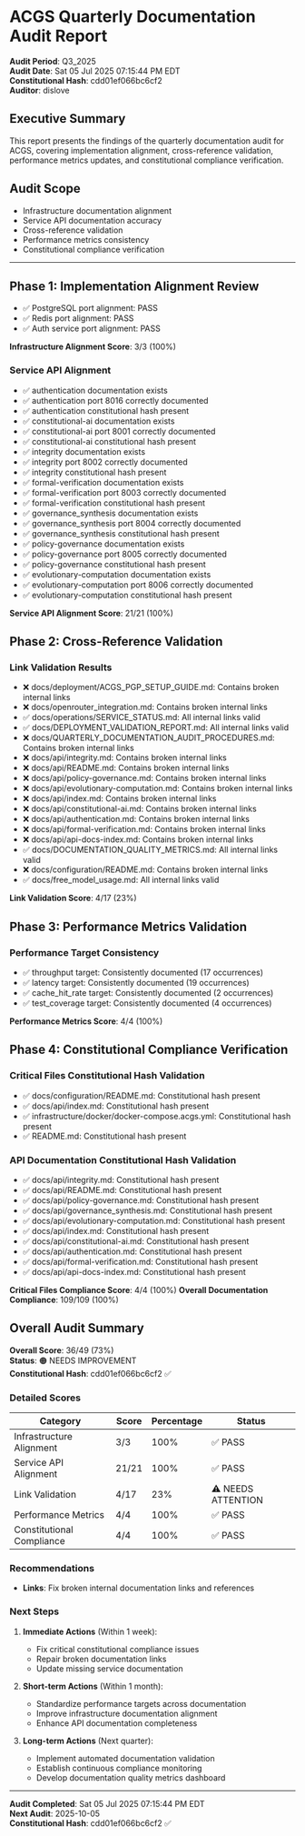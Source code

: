 # ACGS Quarterly Documentation Audit Report

**Audit Period**: Q3_2025  
**Audit Date**: Sat 05 Jul 2025 07:15:44 PM EDT  
**Constitutional Hash**: cdd01ef066bc6cf2  
**Auditor**: dislove

## Executive Summary

This report presents the findings of the quarterly documentation audit for ACGS, covering implementation alignment, cross-reference validation, performance metrics updates, and constitutional compliance verification.

## Audit Scope

- Infrastructure documentation alignment
- Service API documentation accuracy
- Cross-reference validation
- Performance metrics consistency
- Constitutional compliance verification

---

## Phase 1: Implementation Alignment Review

- ✅ PostgreSQL port alignment: PASS
- ✅ Redis port alignment: PASS
- ✅ Auth service port alignment: PASS

**Infrastructure Alignment Score**: 3/3 (100%)

### Service API Alignment

- ✅ authentication documentation exists
- ✅ authentication port 8016 correctly documented
- ✅ authentication constitutional hash present
- ✅ constitutional-ai documentation exists
- ✅ constitutional-ai port 8001 correctly documented
- ✅ constitutional-ai constitutional hash present
- ✅ integrity documentation exists
- ✅ integrity port 8002 correctly documented
- ✅ integrity constitutional hash present
- ✅ formal-verification documentation exists
- ✅ formal-verification port 8003 correctly documented
- ✅ formal-verification constitutional hash present
- ✅ governance_synthesis documentation exists
- ✅ governance_synthesis port 8004 correctly documented
- ✅ governance_synthesis constitutional hash present
- ✅ policy-governance documentation exists
- ✅ policy-governance port 8005 correctly documented
- ✅ policy-governance constitutional hash present
- ✅ evolutionary-computation documentation exists
- ✅ evolutionary-computation port 8006 correctly documented
- ✅ evolutionary-computation constitutional hash present

**Service API Alignment Score**: 21/21 (100%)

## Phase 2: Cross-Reference Validation

### Link Validation Results

- ❌ docs/deployment/ACGS_PGP_SETUP_GUIDE.md: Contains broken internal links
- ❌ docs/openrouter_integration.md: Contains broken internal links
- ✅ docs/operations/SERVICE_STATUS.md: All internal links valid
- ✅ docs/DEPLOYMENT_VALIDATION_REPORT.md: All internal links valid
- ❌ docs/QUARTERLY_DOCUMENTATION_AUDIT_PROCEDURES.md: Contains broken internal links
- ❌ docs/api/integrity.md: Contains broken internal links
- ❌ docs/api/README.md: Contains broken internal links
- ❌ docs/api/policy-governance.md: Contains broken internal links
- ❌ docs/api/evolutionary-computation.md: Contains broken internal links
- ❌ docs/api/index.md: Contains broken internal links
- ❌ docs/api/constitutional-ai.md: Contains broken internal links
- ❌ docs/api/authentication.md: Contains broken internal links
- ❌ docs/api/formal-verification.md: Contains broken internal links
- ❌ docs/api/api-docs-index.md: Contains broken internal links
- ✅ docs/DOCUMENTATION_QUALITY_METRICS.md: All internal links valid
- ❌ docs/configuration/README.md: Contains broken internal links
- ✅ docs/free_model_usage.md: All internal links valid

**Link Validation Score**: 4/17 (23%)

## Phase 3: Performance Metrics Validation

### Performance Target Consistency

- ✅ throughput target: Consistently documented (17 occurrences)
- ✅ latency target: Consistently documented (19 occurrences)
- ✅ cache_hit_rate target: Consistently documented (2 occurrences)
- ✅ test_coverage target: Consistently documented (4 occurrences)

**Performance Metrics Score**: 4/4 (100%)

## Phase 4: Constitutional Compliance Verification

### Critical Files Constitutional Hash Validation

- ✅ docs/configuration/README.md: Constitutional hash present
- ✅ docs/api/index.md: Constitutional hash present
- ✅ infrastructure/docker/docker-compose.acgs.yml: Constitutional hash present
- ✅ README.md: Constitutional hash present

### API Documentation Constitutional Hash Validation

- ✅ docs/api/integrity.md: Constitutional hash present
- ✅ docs/api/README.md: Constitutional hash present
- ✅ docs/api/policy-governance.md: Constitutional hash present
- ✅ docs/api/governance_synthesis.md: Constitutional hash present
- ✅ docs/api/evolutionary-computation.md: Constitutional hash present
- ✅ docs/api/index.md: Constitutional hash present
- ✅ docs/api/constitutional-ai.md: Constitutional hash present
- ✅ docs/api/authentication.md: Constitutional hash present
- ✅ docs/api/formal-verification.md: Constitutional hash present
- ✅ docs/api/api-docs-index.md: Constitutional hash present

**Critical Files Compliance Score**: 4/4 (100%)
**Overall Documentation Compliance**: 109/109 (100%)


## Overall Audit Summary

**Overall Score**: 36/49 (73%)  
**Status**: 🟠 NEEDS IMPROVEMENT  
**Constitutional Hash**: cdd01ef066bc6cf2 ✅

### Detailed Scores

| Category | Score | Percentage | Status |
|----------|-------|------------|--------|
| Infrastructure Alignment | 3/3 | 100% | ✅ PASS |
| Service API Alignment | 21/21 | 100% | ✅ PASS |
| Link Validation | 4/17 | 23% | ⚠️ NEEDS ATTENTION |
| Performance Metrics | 4/4 | 100% | ✅ PASS |
| Constitutional Compliance | 4/4 | 100% | ✅ PASS |

### Recommendations

- **Links**: Fix broken internal documentation links and references

### Next Steps

1. **Immediate Actions** (Within 1 week):
   - Fix critical constitutional compliance issues
   - Repair broken documentation links
   - Update missing service documentation

2. **Short-term Actions** (Within 1 month):
   - Standardize performance targets across documentation
   - Improve infrastructure documentation alignment
   - Enhance API documentation completeness

3. **Long-term Actions** (Next quarter):
   - Implement automated documentation validation
   - Establish continuous compliance monitoring
   - Develop documentation quality metrics dashboard

---

**Audit Completed**: Sat 05 Jul 2025 07:15:44 PM EDT  
**Next Audit**: 2025-10-05  
**Constitutional Hash**: cdd01ef066bc6cf2 ✅

